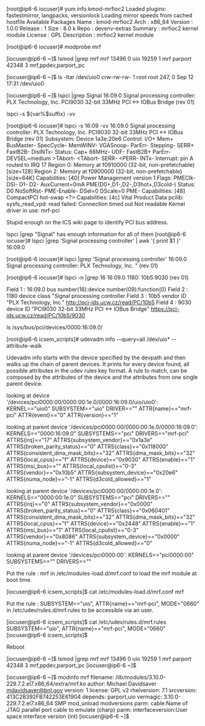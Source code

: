 [root@ip6-6 iocuser]# yum info kmod-mrfioc2
Loaded plugins: fastestmirror, langpacks, versionlock
Loading mirror speeds from cached hostfile
Available Packages
Name        : kmod-mrfioc2
Arch        : x86_64
Version     : 1.0.0
Release     : 1
Size        : 8.0 k
Repo        : devenv-extras
Summary     : mrfioc2 kernel module
License     : GPL
Description : mrfioc2 kernel module



[root@ip6-6 iocuser]# modprobe mrf


[iocuser@ip6-6 ~]$ lsmod |grep mrf
mrf                    13496  0 
uio                    19259  1 mrf
parport                42348  3 mrf,ppdev,parport_pc

[iocuser@ip6-6 ~]$ ls -ltar /dev/uio0 
crw-rw-rw- 1 root root 247, 0 Sep 12 17:31 /dev/uio0


[iocuser@ip6-6 ~]$ lspci |grep Signal
16:09.0 Signal processing controller: PLX Technology, Inc. PCI9030 32-bit 33MHz PCI <-> IOBus Bridge (rev 01)


lspci -s ${var%$suffix} -vv


[root@ip6-6 iocuser]# lspci -s 16:09 -vv
16:09.0 Signal processing controller: PLX Technology, Inc. PCI9030 32-bit 33MHz PCI <-> IOBus Bridge (rev 01)
	Subsystem: Device 1a3e:20e6
	Control: I/O+ Mem+ BusMaster- SpecCycle- MemWINV- VGASnoop- ParErr- Stepping- SERR+ FastB2B- DisINTx-
	Status: Cap+ 66MHz- UDF- FastB2B+ ParErr- DEVSEL=medium >TAbort- <TAbort- <MAbort- >SERR- <PERR- INTx-
	Interrupt: pin A routed to IRQ 17
	Region 0: Memory at f0910000 (32-bit, non-prefetchable) [size=128]
	Region 2: Memory at f0900000 (32-bit, non-prefetchable) [size=64K]
	Capabilities: [40] Power Management version 1
		Flags: PMEClk- DSI- D1- D2- AuxCurrent=0mA PME(D0+,D1-,D2-,D3hot+,D3cold-)
		Status: D0 NoSoftRst- PME-Enable- DSel=0 DScale=0 PME-
	Capabilities: [48] CompactPCI hot-swap <?>
	Capabilities: [4c] Vital Product Data
pcilib: sysfs_read_vpd: read failed: Connection timed out
		Not readable
	Kernel driver in use: mrf-pci



Stupid enough on the ICS wiki page to identify PCI bus address.

lspci |grep "Signal" 
has enough information for all of them
[root@ip6-6 iocuser]# lspci |grep 'Signal processing controller' | awk '{ print $1 }'
16:09.0

[root@ip6-6 iocuser]# lspci |grep 'Signal processing controller'
16:09.0 Signal processing controller: PLX Technology, Inc. " (rev 01)

[root@ip6-6 iocuser]# lspci -n |grep 16
16:09.0 1180: 10b5:9030 (rev 01)


Field 1 : 16:09.0  bus number(16):device number(09):function(0)
Field 2 : 1180     device class "Signal processing controller
Field 3 : 10b5     vendor ID "PLX Technology, Inc."  http://pci-ids.ucw.cz/read/PC/10b5
Field 4 : 9030     device ID "PCI9030 32-bit 33MHz PCI <-> IOBus Bridge" https://pci-ids.ucw.cz/read/PC/10b5/9030



ls /sys/bus/pci/devices/0000\:16\:09.0/



[root@ip6-6 icsem_scripts]# udevadm info --query=all /dev/uio* --attribute-walk

Udevadm info starts with the device specified by the devpath and then
walks up the chain of parent devices. It prints for every device
found, all possible attributes in the udev rules key format.
A rule to match, can be composed by the attributes of the device
and the attributes from one single parent device.

  looking at device '/devices/pci0000:00/0000:00:1e.0/0000:16:09.0/uio/uio0':
    KERNEL=="uio0"
    SUBSYSTEM=="uio"
    DRIVER==""
    ATTR{name}=="mrf-pci"
    ATTR{event}=="0"
    ATTR{version}=="1"

  looking at parent device '/devices/pci0000:00/0000:00:1e.0/0000:16:09.0':
    KERNELS=="0000:16:09.0"
    SUBSYSTEMS=="pci"
    DRIVERS=="mrf-pci"
    ATTRS{irq}=="17"
    ATTRS{subsystem_vendor}=="0x1a3e"
    ATTRS{broken_parity_status}=="0"
    ATTRS{class}=="0x118000"
    ATTRS{consistent_dma_mask_bits}=="32"
    ATTRS{dma_mask_bits}=="32"
    ATTRS{local_cpus}=="f"
    ATTRS{device}=="0x9030"
    ATTRS{enable}=="1"
    ATTRS{msi_bus}==""
    ATTRS{local_cpulist}=="0-3"
    ATTRS{vendor}=="0x10b5"
    ATTRS{subsystem_device}=="0x20e6"
    ATTRS{numa_node}=="-1"
    ATTRS{d3cold_allowed}=="1"

  looking at parent device '/devices/pci0000:00/0000:00:1e.0':
    KERNELS=="0000:00:1e.0"
    SUBSYSTEMS=="pci"
    DRIVERS==""
    ATTRS{irq}=="0"
    ATTRS{subsystem_vendor}=="0x0000"
    ATTRS{broken_parity_status}=="0"
    ATTRS{class}=="0x060401"
    ATTRS{consistent_dma_mask_bits}=="32"
    ATTRS{dma_mask_bits}=="32"
    ATTRS{local_cpus}=="f"
    ATTRS{device}=="0x2448"
    ATTRS{enable}=="1"
    ATTRS{msi_bus}=="1"
    ATTRS{local_cpulist}=="0-3"
    ATTRS{vendor}=="0x8086"
    ATTRS{subsystem_device}=="0x0000"
    ATTRS{numa_node}=="-1"
    ATTRS{d3cold_allowed}=="0"

  looking at parent device '/devices/pci0000:00':
    KERNELS=="pci0000:00"
    SUBSYSTEMS==""
    DRIVERS==""


Put the rule : mrf in /etc/modules-load.d/mrf.conf to load the mrf module at boot time.

[iocuser@ip6-6 icsem_scripts]$ cat /etc/modules-load.d/mrf.conf 
mrf


Put the rule : SUBSYSTEM=="uio", ATTR{name}=="mrf-pci", MODE="0660" in /etc/udev/rules.d/mrf.rules to be accessible via an user.


[iocuser@ip6-6 icsem_scripts]$ cat /etc/udev/rules.d/mrf.rules 
SUBSYSTEM=="uio", ATTR{name}=="mrf-pci", MODE="0660"
[iocuser@ip6-6 icsem_scripts]$ 



Reboot

[iocuser@ip6-6 ~]$ lsmod |grep mrf
mrf                    13496  0 
uio                    19259  1 mrf
parport                42348  3 mrf,ppdev,parport_pc
[iocuser@ip6-6 ~]$ 

[iocuser@ip6-6 ~]$ modinfo mrf
filename:       /lib/modules/3.10.0-229.7.2.el7.x86_64/extra/mrf.ko
author:         Michael Davidsaver <mdavidsaver@bnl.gov>
version:        1
license:        GPL v2
rhelversion:    7.1
srcversion:     413C2B392FB742253E61904
depends:        parport,uio
vermagic:       3.10.0-229.7.2.el7.x86_64 SMP mod_unload modversions 
parm:           cable:Name of JTAG parallel port cable to emulate (charp)
parm:           interfaceversion:User space interface version (int)
[iocuser@ip6-6 ~]$ 

